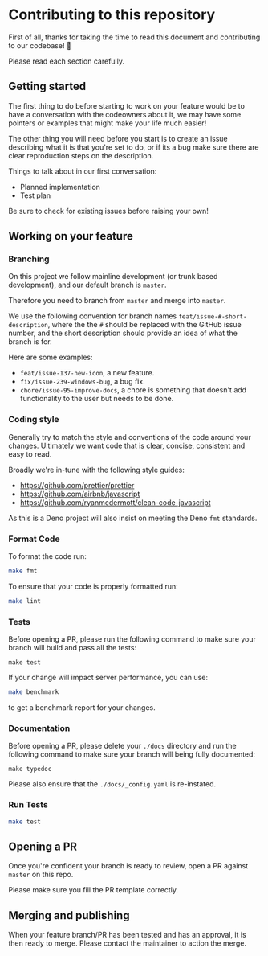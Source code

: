 # Contributing to this repository

First of all, thanks for taking the time to read this document and contributing to our codebase! :tada:

Please read each section carefully.

## Getting started

The first thing to do before starting to work on your feature would be to have a conversation with the codeowners about it, we may have some pointers or examples that might make your life much easier!

The other thing you will need before you start is to create an issue describing what it is that you're set to do, or if its a bug make sure there are clear reproduction steps on the description.

Things to talk about in our first conversation:

- Planned implementation
- Test plan

Be sure to check for existing issues before raising your own!

## Working on your feature

### Branching

On this project we follow mainline development (or trunk based development), and our default branch is `master`.

Therefore you need to branch from `master` and merge into `master`.

We use the following convention for branch names `feat/issue-#-short-description`, where the the `#` should be replaced with the GitHub issue number, and the short description should provide an idea of what the branch is for.

Here are some examples:

- `feat/issue-137-new-icon`, a new feature.
- `fix/issue-239-windows-bug`, a bug fix.
- `chore/issue-95-improve-docs`, a chore is something that doesn't add functionality to the user but needs to be done.

### Coding style

Generally try to match the style and conventions of the code around your changes. Ultimately we want code that is clear, concise, consistent and easy to read.

Broadly we're in-tune with the following style guides:

- <https://github.com/prettier/prettier>
- <https://github.com/airbnb/javascript>
- <https://github.com/ryanmcdermott/clean-code-javascript>

As this is a Deno project will also insist on meeting the Deno `fmt` standards.

### Format Code

To format the code run:

```bash
make fmt
```

To ensure that your code is properly formatted run:

```bash
make lint
```

### Tests

Before opening a PR, please run the following command to make sure your branch will build and pass all the tests:

```console
make test
```

If your change will impact server performance, you can use:

```bash
make benchmark
```

to get a benchmark report for your changes.

### Documentation

Before opening a PR, please delete your `./docs` directory and run the following command to make sure your branch will being fully documented:

```console
make typedoc
```

Please also ensure that the `./docs/_config.yaml` is re-instated.

### Run Tests

```bash
make test
```

## Opening a PR

Once you're confident your branch is ready to review, open a PR against `master` on this repo.

Please make sure you fill the PR template correctly.

## Merging and publishing

When your feature branch/PR has been tested and has an approval, it is then ready to merge. Please contact the maintainer to action the merge.

